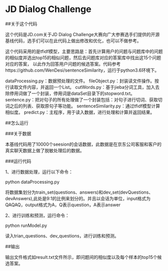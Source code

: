 # JD Dialog Challenge

##关于这个代码

这个代码是JD.com关于JD Dialog Challenge大赛向广大参赛选手们提供的开源基线代码，选手们可以在此代码上做出修改和优化，也可以不做参考。

这个代码采用的是tfidf模型，主要思路是：首先计算用户的问题与问题库中的问题的相似度并选出top15的相似问题，然后去问题库对应的答案库中找出这15个问题对应的答案，
以此作为回答用户问题的候选答案。代码参考https://github.com/WenDesi/sentenceSimilarity，运行于python3.6环境下。

dataProcessing.py：数据预处理的文件。
fileObject.py：封装读文件操作。按行读取文件内容，并返回一个List。
cutWords.py：基于jieba分词工具，加入去除停用词做了一个封装，停用词是dataSet目录下的stopword.txt。
sentence.py：把对句子的所有处理做了一个封装包括：对句子进行切词、获取切词之后的列表、获取原句子等功能。
sentenceSimilarity.py：通过tfidf模型计算相似度。
predict.py：主程序，用于读入数据，进行处理和计算并返回结果。

##怎么运行

###关于数据

本基线代码用了10000个seesion的会话数据，此数据是在京东公司客服和客户的真实聊天数据上做了脱敏处理后的数据。

###运行代码

1、进行数据处理，运行以下命令：

python dataProcessing.py

将数据集划分为train_set(questions、answers)和dev_set(devQuestions、devAnswers),此处是9:1的比例来划分的。并且以会话为单位，input格式为QAQAQ，output格式为A，Q表示question，A表示answer

2、进行训练和预测，运行命令：

python runModel.py

读入trian_questions、dev_questions，进行训练和预测。

##输出

输出文件格式如result.txt文件所示，即问题间的相似度以及每个样本的top15个候选答案。




